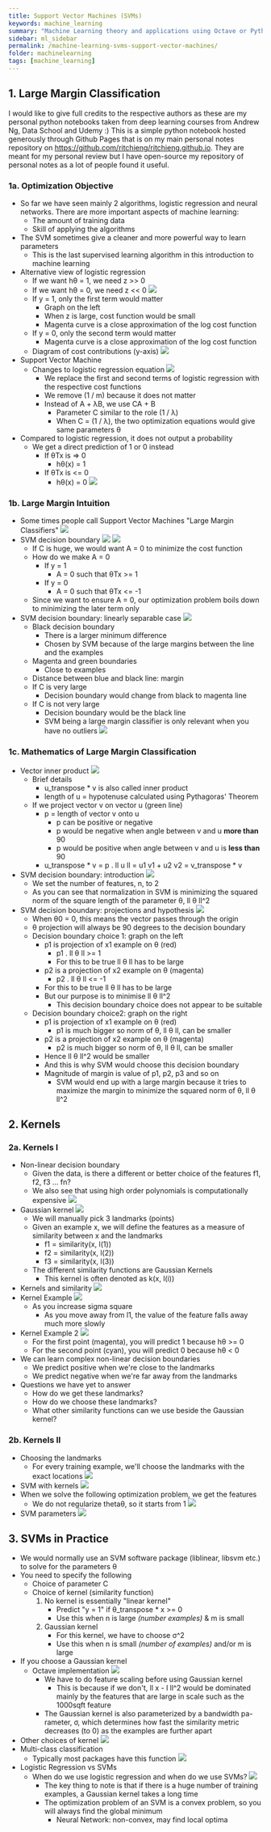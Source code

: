 ```yaml
---
title: Support Vector Machines (SVMs)
keywords: machine_learning
summary: "Machine Learning theory and applications using Octave or Python."
sidebar: ml_sidebar
permalink: /machine-learning-svms-support-vector-machines/
folder: machinelearning
tags: [machine_learning]
---
```


## 1. Large Margin Classification
I would like to give full credits to the respective authors as these are my personal python notebooks taken from deep learning courses from Andrew Ng, Data School and Udemy :) This is a simple python notebook hosted generously through Github Pages that is on my main personal notes repository on https://github.com/ritchieng/ritchieng.github.io. They are meant for my personal review but I have open-source my repository of personal notes as a lot of people found it useful.

### 1a. Optimization Objective
- So far we have seen mainly 2 algorithms, logistic regression and neural networks. There are more important aspects of machine learning:
    - The amount of training data
    - Skill of applying the algorithms
- The SVM sometimes give a cleaner and more powerful way to learn parameters
    - This is the last supervised learning algorithm in this introduction to machine learning
- Alternative view of logistic regression
    - If we want hθ = 1, we need z >> 0
    - If we want hθ = 0, we need z << 0
    ![](https://raw.githubusercontent.com/ritchieng/machine-learning-stanford/master/w7_support_vector_machines/lg.png)
    - If y = 1, only the first term would matter
        - Graph on the left
        - When z is large, cost function would be small
        - Magenta curve is a close approximation of the log cost function
    - If y = 0, only the second term would matter
        - Magenta curve is a close approximation of the log cost function
    - Diagram of cost contributions (y-axis)
    ![](https://raw.githubusercontent.com/ritchieng/machine-learning-stanford/master/w7_support_vector_machines/lg2.png)
- Support Vector Machine
    - Changes to logistic regression equation
    ![](https://raw.githubusercontent.com/ritchieng/machine-learning-stanford/master/w7_support_vector_machines/svm.png)
        - We replace the first and second terms of logistic regression with the respective cost functions 
        - We remove (1 / m) because it does not matter
        - Instead of A + λB, we use CA + B
            - Parameter C similar to the role (1 / λ)
            - When C = (1 / λ), the two optimization equations would give same parameters θ
- Compared to logistic regression, it does not output a probability
    - We get a direct prediction of 1 or 0 instead
        - If θTx is => 0 
            - hθ(x) = 1
        - If θTx is <= 0 
            - hθ(x) = 0
![](https://raw.githubusercontent.com/ritchieng/machine-learning-stanford/master/w7_support_vector_machines/svm2.png)

            
### 1b. Large Margin Intuition
- Some times people call Support Vector Machines "Large Margin Classifiers"
![](https://raw.githubusercontent.com/ritchieng/machine-learning-stanford/master/w7_support_vector_machines/svm3.png)
- SVM decision boundary
![](https://raw.githubusercontent.com/ritchieng/machine-learning-stanford/master/w7_support_vector_machines/svm4.png)
![](https://raw.githubusercontent.com/ritchieng/machine-learning-stanford/master/w7_support_vector_machines/svm5.png)
    - If C is huge, we would want A = 0 to minimize the cost function
    - How do we make A = 0
         - If y = 1
            - A = 0 such that θTx >= 1
         - If y = 0
            - A = 0 such that θTx <= -1
    - Since we want to ensure A = 0, our optimization problem boils down to minimizing the later term only
- SVM decision boundary: linearly separable case
    ![](https://raw.githubusercontent.com/ritchieng/machine-learning-stanford/master/w7_support_vector_machines/svm6.png)
    - Black decision boundary
        - There is a larger minimum difference
        - Chosen by SVM because of the large margins between the line and the examples
    - Magenta and green boundaries
        - Close to examples
    - Distance between blue and black line: margin
    - If C is very large
        - Decision boundary would change from black to magenta line
    - If C is not very large
        - Decision boundary would be the black line
        - SVM being a large margin classifier is only relevant when you have no outliers
        ![](https://raw.githubusercontent.com/ritchieng/machine-learning-stanford/master/w7_support_vector_machines/svm7.png)

### 1c. Mathematics of Large Margin Classification
- Vector inner product
![](https://raw.githubusercontent.com/ritchieng/machine-learning-stanford/master/w7_support_vector_machines/svm8.png)
    - Brief details
        - u_transpose * v is also called inner product
        - length of u = hypotenuse calculated using Pythagoras' Theorem 
    - If we project vector v on vector u (green line)
        - p = length of vector v onto u
            - p can be positive or negative
            - p would be negative when angle between v and u **more than** 90
            - p would be positive when angle between v and u is **less than** 90
        - u_transpose * v = p . ll u ll = u1 v1 + u2 v2 = v_transpose * v
- SVM decision boundary: introduction
![](https://raw.githubusercontent.com/ritchieng/machine-learning-stanford/master/w7_support_vector_machines/svm9.png)
    - We set the number of features, n, to 2
    - As you can see that normalization in SVM is minimizing the squared norm of the square length of the parameter θ, ll θ ll^2
- SVM decision boundary: projections and hypothesis
![](https://raw.githubusercontent.com/ritchieng/machine-learning-stanford/master/w7_support_vector_machines/svm10.png)
    - When θ0 = 0, this means the vector passes through the origin
    - θ projection will always be 90 degrees to the decision boundary 
    - Decision boundary choice 1: graph on the left
        - p1 is projection of x1 example on θ (red)
            - p1 . ll θ ll >= 1   
            - For this to be true ll θ ll has to be large
        - p2 is a projection of x2 example on θ (magenta)
            - p2 . ll θ ll <= -1
        - For this to be true ll θ ll has to be large
        - But our purpose is to minimise ll θ ll^2 
            - This decision boundary choice does not appear to be suitable
    - Decision boundary choice2: graph on the right
        - p1 is projection of x1 example on θ (red)
            - p1 is much bigger so norm of θ, ll θ ll, can be smaller
        - p2 is a projection of x2 example on θ (magenta)
            - p2 is much bigger so norm of θ, ll θ ll, can be smaller
        - Hence ll θ ll^2 would be smaller
        - And this is why SVM would choose this decision boundary
        - Magnitude of margin is value of p1, p2, p3 and so on
            - SVM would end up with a large margin because it tries to maximize the margin to minimize the squared norm of θ, ll θ ll^2

## 2. Kernels

### 2a. Kernels I
- Non-linear decision boundary
    - Given the data, is there a different or better choice of the features f1, f2, f3 ... fn?
    - We also see that using high order polynomials is computationally expensive
    ![](https://raw.githubusercontent.com/ritchieng/machine-learning-stanford/master/w7_support_vector_machines/svm11.png)
- Gaussian kernel
![](https://raw.githubusercontent.com/ritchieng/machine-learning-stanford/master/w7_support_vector_machines/svm12.png)
    - We will manually pick 3 landmarks (points)
    - Given an example x, we will define the features as a measure of similarity between x and the landmarks
        - f1 = similarity(x, l(1))
        - f2 = similarity(x, l(2))
        - f3 = similarity(x, l(3))
    - The different similarity functions are Gaussian Kernels
        - This kernel is often denoted as k(x, l(i))
- Kernels and similarity
![](https://raw.githubusercontent.com/ritchieng/machine-learning-stanford/master/w7_support_vector_machines/svm13.png)
- Kernel Example
![](https://raw.githubusercontent.com/ritchieng/machine-learning-stanford/master/w7_support_vector_machines/svm14.png)
    - As you increase sigma square
        - As you move away from l1, the value of the feature falls away much more slowly
- Kernel Example 2
![](https://raw.githubusercontent.com/ritchieng/machine-learning-stanford/master/w7_support_vector_machines/svm15.png)
    - For the first point (magenta), you will predict 1 because hθ >= 0 
    - For the second point (cyan), you will predict 0 because hθ < 0 
- We can learn complex non-linear decision boundaries
    - We predict positive when we're close to the landmarks
    - We predict negative when we're far away from the landmarks
- Questions we have yet to answer
    - How do we get these landmarks?
    - How do we choose these landmarks?
    - What other similarity functions can we use beside the Gaussian kernel?

### 2b. Kernels II
- Choosing the landmarks
    - For every training example, we'll choose the landmarks with the exact locations
    ![](https://raw.githubusercontent.com/ritchieng/machine-learning-stanford/master/w7_support_vector_machines/svm16.png)
- SVM with kernels
![](https://raw.githubusercontent.com/ritchieng/machine-learning-stanford/master/w7_support_vector_machines/svm17.png)
- When we solve the following optimization problem, we get the features
    - We do not regularize thetaθ, so it starts from 1
    ![](https://raw.githubusercontent.com/ritchieng/machine-learning-stanford/master/w7_support_vector_machines/svm18.png)
- SVM parameters
![](https://raw.githubusercontent.com/ritchieng/machine-learning-stanford/master/w7_support_vector_machines/svm19.png)

## 3. SVMs in Practice
- We would normally use an SVM software package (liblinear, libsvm etc.) to solve for the parameters θ
- You need to specify the following
    - Choice of parameter C
    - Choice of kernel (similarity function)
        1. No kernel is essentially "linear kernel"
            - Predict "y = 1" if θ_transpose * x >= 0
            - Use this when n is large _(number examples)_ & m is small
        2. Gaussian kernel
            - For this kernel, we have to choose σ^2
            - Use this when n is small _(number of examples)_ and/or m is large
- If you choose a Gaussian kernel
    - Octave implementation
    ![](https://raw.githubusercontent.com/ritchieng/machine-learning-stanford/master/w7_support_vector_machines/svm20.png)
        - We have to do feature scaling before using Gaussian kernel
            - This is because if we don't, ll x - l ll^2 would be dominated mainly by the features that are large in scale such as the 1000sqft feature
        - The Gaussian kernel is also parameterized by a bandwidth pa- rameter, σ, which determines how fast the similarity metric decreases (to 0) as the examples are further apart
- Other choices of kernel
![](https://raw.githubusercontent.com/ritchieng/machine-learning-stanford/master/w7_support_vector_machines/svm21.png)
- Multi-class classification
    - Typically most packages have this function
    ![](https://raw.githubusercontent.com/ritchieng/machine-learning-stanford/master/w7_support_vector_machines/svm22.png)
- Logistic Regression vs SVMs
    - When do we use logistic regression and when do we use SVMs?
    ![](https://raw.githubusercontent.com/ritchieng/machine-learning-stanford/master/w7_support_vector_machines/svm23.png)
        - The key thing to note is that if there is a huge number of training examples, a Gaussian kernel takes a long time
        - The optimization problem of an SVM is a convex problem, so you will always find the global minimum
            - Neural Network: non-convex, may find local optima